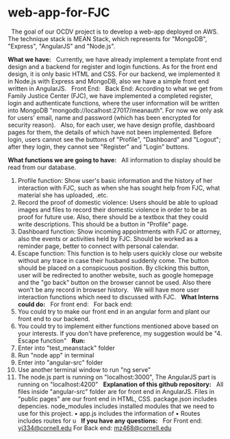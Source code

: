# web-app-for-FJC
 
The goal of our OCDV project is to develop a web-app deployed on AWS. The technique stack is MEAN Stack, which represents for  "MongoDB", "Express", "AngularJS" and  "Node.js".

**What we have:**
 
Currently, we have already implement a template front end design and a backend for register and login functions. As for the front end design, it is only basic HTML and CSS. For our backend, we implemented it in Node.js with Express and MongoDB, also we have a simple front end written in AngularJS.
 
Front End:
 
Back End:
According to what we get from Family Justice Center (FJC), we have implemented a completed register, login and authenticate functions, where the user information will be written into MongoDB "mongodb://localhost:27017/meanauth". For now we only ask for users' email, name and password (which has been encrypted for security reason). 
 
Also, for each user, we have design profile, dashboard pages for them, the details of which have not been implemented. Before login, users cannot see the buttons of "Profile", "Dashboard" and "Logout"; after they login, they cannot see "Register" and "Login" buttons.
 

**What functions we are going to have:**
 
All information to display should be read from our database.
 
1.	Profile function:
Show user's basic information and the history of her interaction with FJC, such as when she has sought help from FJC, what material she has uploaded, .etc.
 
2.	Record the proof of domestic violence:
Users should be able to upload images and files to record their domestic violence in order to be as proof for future use. Also, there should be a textbox that they could write descriptions.
This should be a button in "Profile" page. 
 
3.	Dashboard function:
Show incoming appointments with FJC or attorney, also the events or activities held by FJC. 
Should be worked as a reminder page, better to connect with personal calendar.
 
4.	Escape function:
This function is to help users quickly close our website without any trace in case their husband suddenly come. The button should be placed on a conspicuous position.
By clicking this button, user will be redirected to another website, such as google homepage and the "go back" button on the browser cannot be used. Also there won't be any record in browser history.
 
We will have more user interaction functions which need to discussed with FJC.
 
**What Interns could do:**
 
For front end:
 
For back end:
1.	You could try to make our front end in an angular form and plant our front end to our backend.
2.	You could try to implement either functions mentioned above based on your interests. If you don't have preference, my suggestion would be "4. Escape function"
 
**Run:**
1.	Enter into "test_meanstack" folder
2.	Run "node app" in terminal
3.	Enter into "angular-src" folder
4.	Use another terminal window to run "ng serve"
5.	The node.js part is running on "localhost:3000",
The AngularJS part is running on "localhost:4200"
 
**Explanation of this github repository:**
 
All files inside "angular-src" folder are for front end in AngularJS.
Files in "public pages" are our front end in HTML, CSS.
package.json includes depencies.
node_modules includes installed modules that we need to use for this project.
•	app.js includes the information of 
•	Routes includes routes for u
 
**If you have any questions:**
 
For Front end: yj334@cornell.edu
For Back end: mz468@cornell.edu

